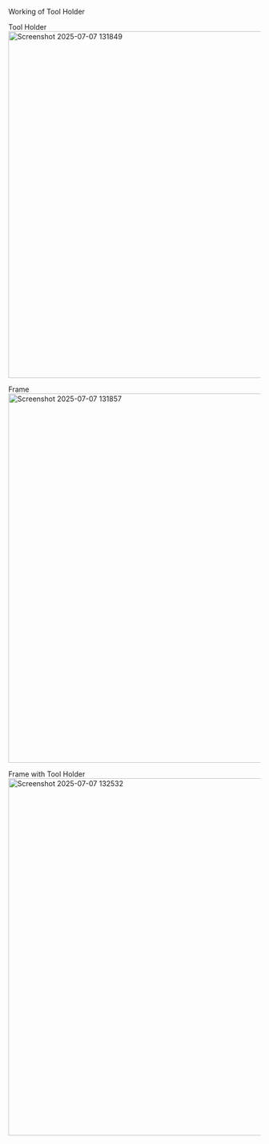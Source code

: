 Working of Tool Holder



Tool Holder
<img width="924" height="693" alt="Screenshot 2025-07-07 131849" src="https://github.com/user-attachments/assets/d0e7fa05-a430-49c2-96aa-418da0ea6cf9" />

Frame
<img width="984" height="738" alt="Screenshot 2025-07-07 131857" src="https://github.com/user-attachments/assets/d479db92-6661-4c8f-9762-afa9c22edcea" />

Frame with Tool Holder
<img width="952" height="714" alt="Screenshot 2025-07-07 132532" src="https://github.com/user-attachments/assets/46149ad8-6365-41f5-ad35-6efe42be398a" />
